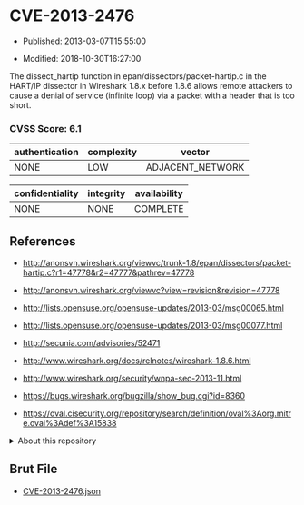 # CVE-2013-2476

- Published: 2013-03-07T15:55:00

- Modified: 2018-10-30T16:27:00

The dissect_hartip function in epan/dissectors/packet-hartip.c in the HART/IP dissector in Wireshark 1.8.x before 1.8.6 allows remote attackers to cause a denial of service (infinite loop) via a packet with a header that is too short.

### CVSS Score: **6.1**

| authentication | complexity | vector |
| --- | --- | --- |
| NONE | LOW | ADJACENT_NETWORK |

| confidentiality | integrity | availability |
| --- | --- | --- |
| NONE | NONE | COMPLETE |

## References

* http://anonsvn.wireshark.org/viewvc/trunk-1.8/epan/dissectors/packet-hartip.c?r1=47778&r2=47777&pathrev=47778

* http://anonsvn.wireshark.org/viewvc?view=revision&revision=47778

* http://lists.opensuse.org/opensuse-updates/2013-03/msg00065.html

* http://lists.opensuse.org/opensuse-updates/2013-03/msg00077.html

* http://secunia.com/advisories/52471

* http://www.wireshark.org/docs/relnotes/wireshark-1.8.6.html

* http://www.wireshark.org/security/wnpa-sec-2013-11.html

* https://bugs.wireshark.org/bugzilla/show_bug.cgi?id=8360

* https://oval.cisecurity.org/repository/search/definition/oval%3Aorg.mitre.oval%3Adef%3A15838

<details>
<summary>About this repository</summary> 

  This repository is part of the project [Live Hack CVE](https://github.com/Live-Hack-CVE). Main website can be found [www.live-hack.org](https://www.live-hack.org) 
  
  Made by [Sn0wAlice](https://github.com/Sn0wAlice) for the people that care about security and need to have a feed of the latest CVEs. Hope you enjoy it, don't forget to star the repo and follow me on [Twitter](https://twitter.com/Sn0wAlice) and [Github](https://github.com/Sn0wAlice). And that is my [personnal website](https://www.alice-snow.me/)

  - [Home Page](https://github.com/Live-Hack-CVE)
  - [Framework](https://github.com/Live-Hack-CVE/cve-framework)
  - [CVE database](https://github.com/Live-Hack-CVE/full_database)
  - [Changelog](https://github.com/Live-Hack-CVE/Changelog)
</details>

## Brut File

* [CVE-2013-2476.json](https://raw.githubusercontent.com/Live-Hack-CVE/full_database/main/cves/2013/CVE-2013-2476.json)

